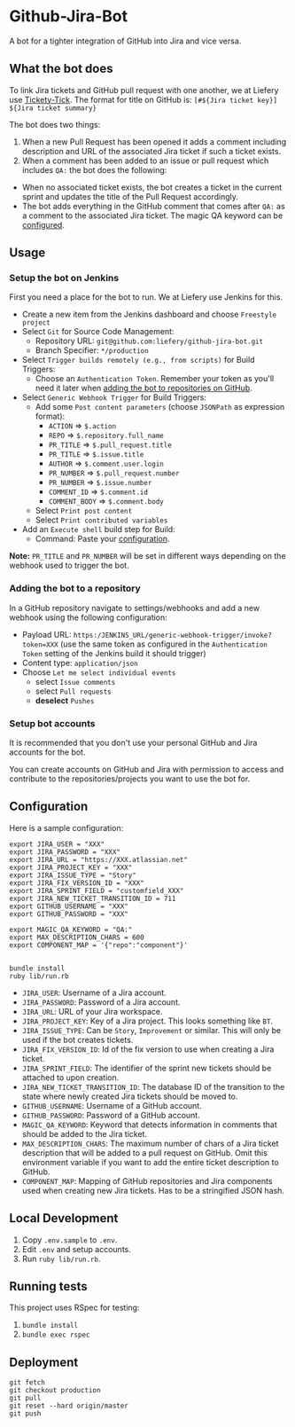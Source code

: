 # Github-Jira-Bot

A bot for a tighter integration of GitHub into Jira and vice versa.

## What the bot does

To link Jira tickets and GitHub pull request with one another, we at Liefery use [Tickety-Tick](https://github.com/bitcrowd/tickety-tick). The format for title on GitHub is: `[#${Jira ticket key}] ${Jira ticket summary}`

The bot does two things:

1. When a new Pull Request has been opened it adds a comment including description and URL of the associated Jira ticket if such a ticket exists.
2. When a comment has been added to an issue or pull request which includes `QA:` the bot does the following:
  * When no associated ticket exists, the bot creates a ticket in the current sprint and updates the title of the Pull Request accordingly.
  * The bot adds everything in the GitHub comment that comes after `QA:` as a comment to the associated Jira ticket. The magic QA keyword can be [configured](#configuration).

## Usage

### Setup the bot on Jenkins

First you need a place for the bot to run. We at Liefery use Jenkins for this.

* Create a new item from the Jenkins dashboard and choose `Freestyle project`
* Select `Git` for Source Code Management:
  * Repository URL: `git@github.com:liefery/github-jira-bot.git`
  * Branch Specifier: `*/production`
* Select `Trigger builds remotely (e.g., from scripts)` for Build Triggers:
  * Choose an `Authentication Token`. Remember your token as you'll need it later when [adding the bot to repositories on GitHub](#adding-the-bot-to-new-repos).
* Select `Generic Webhook Trigger` for Build Triggers:
  * Add some `Post content parameters` (choose `JSONPath` as expression format):
    * `ACTION` => `$.action`
    * `REPO` => `$.repository.full_name`
    * `PR_TITLE` => `$.pull_request.title`
    * `PR_TITLE` => `$.issue.title`
    * `AUTHOR` => `$.comment.user.login`
    * `PR_NUMBER` => `$.pull_request.number`
    * `PR_NUMBER` => `$.issue.number`
    * `COMMENT_ID` => `$.comment.id`
    * `COMMENT_BODY` => `$.comment.body`
  * Select `Print post content`
  * Select `Print contributed variables`
* Add an `Execute shell` build step for Build:
  * Command: Paste your [configuration](#configuration).

**Note:** `PR_TITLE` and `PR_NUMBER` will be set in different ways depending on the webhook used to trigger the bot.

### Adding the bot to a repository

In a GitHub repository navigate to settings/webhooks and add a new webhook using the following configuration:

* Payload URL: `https:/JENKINS_URL/generic-webhook-trigger/invoke?token=XXX` (use the same token as configured in the `Authentication Token` setting of the Jenkins build it should trigger)
* Content type: `application/json`
* Choose `Let me select individual events`
  * select `Issue comments`
  * select `Pull requests`
  * **deselect** `Pushes`

### Setup bot accounts

It is recommended that you don't use your personal GitHub and Jira accounts for the bot.

You can create accounts on GitHub and Jira with permission to access and contribute to the repositories/projects you want to use the bot for.

## Configuration

Here is a sample configuration:

```
export JIRA_USER = "XXX"
export JIRA_PASSWORD = "XXX"
export JIRA_URL = "https://XXX.atlassian.net"
export JIRA_PROJECT_KEY = "XXX"
export JIRA_ISSUE_TYPE = "Story"
export JIRA_FIX_VERSION_ID = "XXX"
export JIRA_SPRINT_FIELD = "customfield_XXX"
export JIRA_NEW_TICKET_TRANSITION_ID = 711
export GITHUB_USERNAME = "XXX"
export GITHUB_PASSWORD = "XXX"

export MAGIC_QA_KEYWORD = "QA:"
export MAX_DESCRIPTION_CHARS = 600
export COMPONENT_MAP = '{"repo":"component"}'


bundle install
ruby lib/run.rb
```

* `JIRA_USER`: Username of a Jira account.
* `JIRA_PASSWORD`: Password of a Jira account.
* `JIRA_URL`: URL of your Jira workspace.
* `JIRA_PROJECT_KEY`: Key of a Jira project. This looks something like `BT`.
* `JIRA_ISSUE_TYPE`: Can be `Story`, `Improvement` or similar. This will only be used if the bot creates tickets.
* `JIRA_FIX_VERSION_ID`: Id of the fix version to use when creating a Jira ticket.
* `JIRA_SPRINT_FIELD`: The identifier of the sprint new tickets should be attached to upon creation.
* `JIRA_NEW_TICKET_TRANSITION_ID`: The database ID of the transition to the state where newly created Jira tickets should be moved to.
* `GITHUB_USERNAME`: Username of a GitHub account.
* `GITHUB_PASSWORD`: Password of a GitHub account.
* `MAGIC_QA_KEYWORD`: Keyword that detects information in comments that should be added to the Jira ticket.
* `MAX_DESCRIPTION_CHARS`: The maximum number of chars of a Jira ticket description that will be added to a pull request on GitHub. Omit this environment variable if you want to add the entire ticket description to GitHub.
* `COMPONENT_MAP`: Mapping of GitHub repositories and Jira components used when creating new Jira tickets. Has to be a stringified JSON hash.

## Local Development

1. Copy `.env.sample` to `.env`.
2. Edit `.env` and setup accounts.
3. Run `ruby lib/run.rb`.

## Running tests

This project uses RSpec for testing:

1. `bundle install`
2. `bundle exec rspec`

## Deployment

```
git fetch
git checkout production
git pull
git reset --hard origin/master
git push
```
